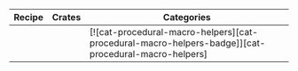 | Recipe | Crates | Categories |
|--------|--------|------------|
|  |  | [![cat-procedural-macro-helpers][cat-procedural-macro-helpers-badge]][cat-procedural-macro-helpers] |
